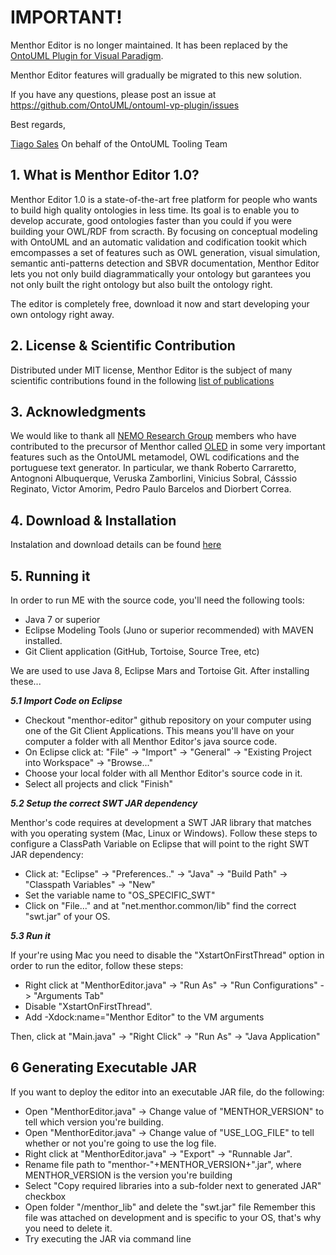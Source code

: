 # IMPORTANT!

Menthor Editor is no longer maintained.
It has been replaced by the [OntoUML Plugin for Visual Paradigm](https://github.com/OntoUML/ontouml-vp-plugin).

Menthor Editor features will gradually be migrated to this new solution.

If you have any questions, please post an issue at https://github.com/OntoUML/ontouml-vp-plugin/issues

Best regards,

[Tiago Sales](https://github.com/tgoprince)
On behalf of the OntoUML Tooling Team

## 1. What is Menthor Editor 1.0?

Menthor Editor 1.0 is a state-of-the-art free platform for people who wants to build high quality ontologies in less time. 
Its goal is to enable you to develop accurate, good ontologies faster than you could if you were building your OWL/RDF from scracth. By focusing on conceptual modeling with OntoUML and an automatic validation and codification tookit which emcompasses a set of features such as OWL generation, visual simulation, semantic anti-patterns detection and SBVR documentation, Menthor Editor lets you not only build diagrammatically your ontology but garantees you not only built the right ontology but also built the ontology right.

The editor is completely free, download it now and start developing your own ontology right away. 

## 2. License & Scientific Contribution

Distributed under MIT license, Menthor Editor is the subject of many scientific contributions found in the following [list of publications](http://www.menthor.net/publications.html)

## 3. Acknowledgments

We  would like  to thank all [NEMO Research Group](http://nemo.inf.ufes.br/) members who have contributed to the precursor of Menthor called [OLED](http://www.inf.ufes.br/~gguizzardi/edoc2015_camera_ready.pdf) in some very important features such as the OntoUML metamodel, OWL codifications and the portuguese text generator. In particular, we thank Roberto Carraretto, Antognoni Albuquerque, Veruska Zamborlini, Vinicius Sobral, Cásssio  Reginato, Victor Amorim, Pedro Paulo Barcelos and Diorbert Correa. 

## 4. Download & Installation

Instalation and download details can be found [here](http://www.menthor.net/menthor-editor.html)

## 5. Running it

In order to run ME with the source code, you'll need the following tools:
* Java 7 or superior
* Eclipse Modeling Tools (Juno or superior recommended) with MAVEN installed.
* Git Client application (GitHub, Tortoise, Source Tree, etc)

We are used to use Java 8, Eclipse Mars and Tortoise Git. After installing these...

***5.1 Import Code on Eclipse***

* Checkout "menthor-editor" github repository on your computer using one of the Git Client Applications. This means you'll have on your computer a folder with all Menthor Editor's java source code.
* On Eclipse click at: "File" -> "Import" -> "General" -> "Existing Project into Workspace" -> "Browse..."
* Choose your local folder with all Menthor Editor's source code in it.
* Select all projects and click "Finish"

***5.2 Setup the correct SWT JAR dependency***

Menthor's code requires at development a SWT JAR library that matches with you operating system (Mac, Linux or Windows). Follow these steps to configure a ClassPath Variable on Eclipse that will point to the right SWT JAR dependency:

* Click at: "Eclipse" -> "Preferences.." -> "Java" -> "Build Path" -> "Classpath Variables" -> "New"
* Set the variable name to "OS_SPECIFIC_SWT"
* Click on "File..." and at "net.menthor.common/lib" find the correct "swt.jar" of your OS.

***5.3 Run it***

If your're using Mac you need to disable the "XstartOnFirstThread" option in order to run the editor, follow these steps:

* Right click at "MenthorEditor.java" -> "Run As" -> "Run Configurations" -> "Arguments Tab"
* Disable "XstartOnFirstThread".
* Add -Xdock:name="Menthor Editor" to the VM arguments

Then, click at "Main.java" -> "Right Click" -> "Run As" -> "Java Application"

## 6 Generating Executable JAR

If you want to deploy the editor into an executable JAR file, do the following:

* Open "MenthorEditor.java" -> Change value of "MENTHOR_VERSION" to tell which version you're building.
* Open "MenthorEditor.java" -> Change value of "USE_LOG_FILE" to tell whether or not you're going to use the log file.
* Right click at "MenthorEditor.java" -> "Export" -> "Runnable Jar".
* Rename file path to "menthor-"+MENTHOR_VERSION+".jar", where MENTHOR_VERSION is the version you're building
* Select "Copy required libraries into a sub-folder next to generated JAR" checkbox
* Open folder "/menthor_lib" and delete the "swt.jar" file
  Remember this file was attached on development and is specific to your OS, that's why you need to delete it.
* Try executing the JAR via command line
